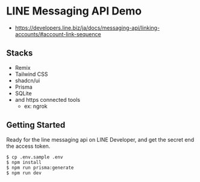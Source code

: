 # LINE Messaging API Demo

- https://developers.line.biz/ja/docs/messaging-api/linking-accounts/#account-link-sequence

## Stacks

- Remix
- Tailwind CSS
- shadcn/ui
- Prisma
- SQLite
- and https connected tools
  - ex: ngrok

## Getting Started

Ready for the line messaging api on LINE Developer, and get the secret end the access token.

```
$ cp .env.sample .env
$ npm install
$ npm run prisma:generate
$ npm run dev
```
